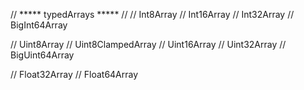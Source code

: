 // ***** typedArrays ***** //
// Int8Array
// Int16Array
// Int32Array
// BigInt64Array

// Uint8Array
// Uint8ClampedArray
// Uint16Array
// Uint32Array
// BigUint64Array

// Float32Array
// Float64Array